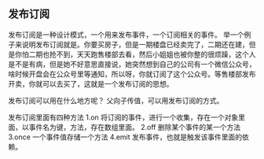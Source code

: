 ## 发布订阅
发布订阅是一种设计模式，一个用来发布事件，一个订阅相关的事件。
举一个例子来说明发布订阅就是。你要买房子，但是一期楼盘已经卖完了，二期还在建，但是你怕二期也抢不到，天天跑售楼部去看，然后小姐姐也被你整的很烦躁，这个人是不是有病，但是她不好意思直接说，她突然想到自己的公司有一个微信公众号，啥时候开盘会在公众号里等通知，所以呀，你就订阅了这个公众号。等售楼部发布开卖，你就可以去买了，这就是一个发布订阅的思想。

发布订阅可以用在什么地方呢？
父向子传值，可以用发布订阅的方式。


发布订阅里面有四种方法
1.on  将订阅的事件，进行一个收集，存在一个对象里面，以事件名为键，方法，存在数组里面。
2.off  删除某个事件的某一个方法
3.once 一个事件值存储一个方法
4.emit 发布事件，也就是触发该事件里面的依赖。